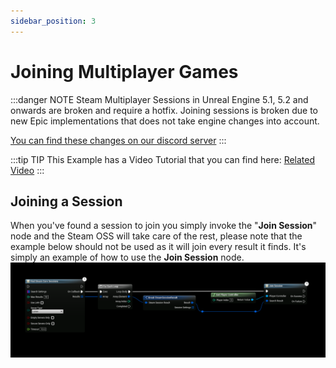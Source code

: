 ```yaml
---
sidebar_position: 3
---
```


# Joining Multiplayer Games

:::danger NOTE
Steam Multiplayer Sessions in Unreal Engine 5.1, 5.2 and onwards are broken and require a hotfix. Joining sessions is broken due to new Epic implementations that does not take engine changes into account.

[You can find these changes on our discord server](https://eeldev.com/help)
:::

:::tip TIP
This Example has a Video Tutorial that you can find here: [Related Video](../../videos/multiplayer-sessions.mdx)
:::

## Joining a Session
When you've found a session to join you simply invoke the "**Join Session**" node and the Steam OSS will take care of the rest, please note that the example below should not be used as it will join every result it finds. It's simply an example of how to use the **Join Session** node.
![Join](../../../../static/img/join_session.png)